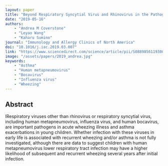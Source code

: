 ```yaml
---
layout: paper
title: "Beyond Respiratory Syncytial Virus and Rhinovirus in the Pathogenesis and Exacerbation of Asthma: The Role of Metapneumovirus, Bocavirus and Influenza Virus"
date: "2019-05-16"
authors: 
    - "Andrea M Coverstone"
    - "Leyao Wang"
    - "Kaharu Sumino"
journal: "Immunology and Allergy Clinics of North America"
doi: "10.1016/j.iac.2019.03.007"
link: "https://www.sciencedirect.com/science/article/pii/S0889856119300098"
image: "/assets/papers/2019_andrea.jpg"
keywords:
    - "Asthma"
    - "Human metapneumovirus"
    - "Bocavirus"
    - "Influenza virus"
    - "Wheezing"
---
```


## Abstract

IRespiratory viruses other than rhinovirus or respiratory syncytial virus, including human metapneumovirus, influenza virus, and human bocavirus, are important pathogens in acute wheezing illness and asthma exacerbations in young children. Whether infection with these viruses in early life is associated with recurrent wheezing and/or asthma is not fully investigated, although there are data to suggest children with human metapneumovirus lower respiratory tract infection may have a higher likelihood of subsequent and recurrent wheezing several years after initial infection.